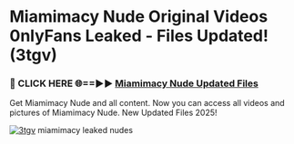 # Miamimacy Nude Original Videos 0nlyFans Leaked - Files Updated! (3tgv)

<h3>🔴 CLICK HERE 🌐==►► <a href="https://tinyurl.com/52m3yx9h" rel="nofollow">Miamimacy Nude Updated Files</a></h3>

Get Miamimacy Nude and all content. Now you can access all videos and pictures of Miamimacy Nude. New Updated Files 2025!

[![3tgv](https://i.imgur.com/TnHtlc8.gif)](https://tinyurl.com/52m3yx9h)
miamimacy leaked nudes